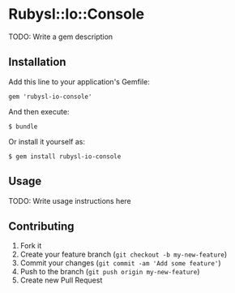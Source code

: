 # Rubysl::Io::Console

TODO: Write a gem description

## Installation

Add this line to your application's Gemfile:

    gem 'rubysl-io-console'

And then execute:

    $ bundle

Or install it yourself as:

    $ gem install rubysl-io-console

## Usage

TODO: Write usage instructions here

## Contributing

1. Fork it
2. Create your feature branch (`git checkout -b my-new-feature`)
3. Commit your changes (`git commit -am 'Add some feature'`)
4. Push to the branch (`git push origin my-new-feature`)
5. Create new Pull Request
